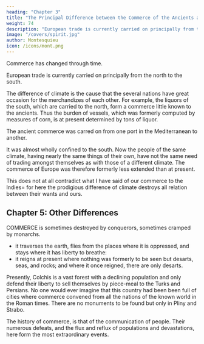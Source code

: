 ```yaml
---
heading: "Chapter 3"
title: "The Principal Difference between the Commerce of the Ancients and the Moderns"
weight: 74
description: "European trade is currently carried on principally from the north to the south"
image: "/covers/spirit.jpg"
author: Montesquieu
icon: /icons/mont.png
---
```




Commerce has changed through time.

European trade is currently carried on principally from the north to the south.

The difference of climate is the cause that the several nations have great occasion for the merchandizes of each other.
For example, the liquors of the south, which are carried to the north, form a commerce little known to the ancients.
Thus the burden of vessels, which was formerly computed by measures of corn, is at present determined by tons of liquor.

The ancient commerce was carred on from one port in the Mediterranean to another.

It was almost wholly confined to the south.
Now the people of the same climate, having nearly the same things of their own, have not the same need of trading amongst themselves as with those of a different climate.
The commerce of Europe was therefore formerly less extended than at present.

This does not at all contradict what I have said of our commerce to the Indies= for here the prodigious difference of climate destroys all relation between their wants and ours.



## Chapter 5: Other Differences

COMMERCE is sometimes destroyed by conquerors, sometimes cramped by monarchs.
- it traverses the earth, flies from the places where it is oppressed, and stays where it has liberty to breathe:
- it reigns at present where nothing was formerly to be seen but desarts, seas, and rocks; and where it once reigned, there are only desarts.

Presently, Colchis is a vast forest with a declining population and only defend their liberty to sell themselves by piece-meal to the Turks and Persians. No one would ever imagine that this country had been been full of cities where commerce convened from all the nations of the known world in the Roman times. There are no monuments to be found but only in Pliny and Strabo.

The history of commerce, is that of the communication of people. Their numerous defeats, and the flux and reflux of populations and devastations, here form the most extraordinary events.
